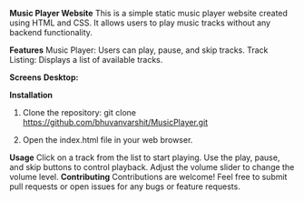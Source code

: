 **Music Player Website**
This is a simple static music player website created using HTML and CSS. It allows users to play music tracks without any backend functionality.

**Features**
Music Player: Users can play, pause, and skip tracks.
Track Listing: Displays a list of available tracks.

**Screens**
**Desktop:**



**Installation**
1. Clone the repository:
    git clone https://github.com/bhuvanvarshit/MusicPlayer.git

2. Open the index.html file in your web browser.

**Usage**
Click on a track from the list to start playing.
Use the play, pause, and skip buttons to control playback.
Adjust the volume slider to change the volume level.
**Contributing**
Contributions are welcome! Feel free to submit pull requests or open issues for any bugs or feature requests.
